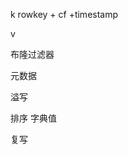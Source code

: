 

k
    rowkey + cf +timestamp 
    
v


布隆过滤器

        
        
元数据



溢写


排序
    字典值
    
    
    
复写

                